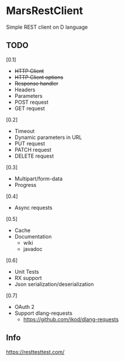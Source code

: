 # MarsRestClient
Simple REST client on D language

## TODO
[0.1]
* ~~HTTP Client~~
* ~~HTTP Client options~~
* ~~Response handler~~
* Headers
* Parameters
* POST request
* GET request

[0.2]
* Timeout
* Dynamic parameters in URL
* PUT request
* PATCH request
* DELETE request

[0.3]
* Multipart/form-data
* Progress

[0.4]
* Async requests

[0.5]
* Cache
* Documentation
	* wiki
	* javadoc

[0.6]
* Unit Tests
* RX support
* Json serialization/deserialization

[0.7]
* OAuth 2
* Support dlang-requests
  * https://github.com/ikod/dlang-requests

## Info
https://resttesttest.com/
